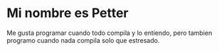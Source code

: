 <h1>Mi nombre es Petter</h1>
<p>Me gusta programar cuando todo compila y lo entiendo, pero tambien programo cuando nada compila solo que estresado.</p>
